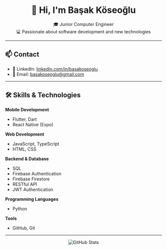 <h1 align="center">👋 Hi, I'm Başak Köseoğlu</h1>

<p align="center">
  🎓 Junior Computer Engineer <br>
  💻 Passionate about software development and new technologies
</p>

---

## 📫 Contact
- 💼 LinkedIn: [linkedin.com/in/basakoseoglu](https://www.linkedin.com/in/basakoseoglu/)  
- 📧 Email: [basakoseoglu@gmail.com](mailto:basakoseoglu@gmail.com)  

---

## 🛠 Skills & Technologies

**Mobile Development**  
- Flutter, Dart  
- React Native (Expo)  

**Web Development**  
- JavaScript, TypeScript  
- HTML, CSS  

**Backend & Database**  
- SQL  
- Firebase Authentication  
- Firebase Firestore  
- RESTful API  
- JWT Authentication  

**Programming Languages**  
- Python  

**Tools**  
- GitHub, Git  

---

<p align="center">
  <img src="https://github-readme-stats.vercel.app/api?username=basakkoseoglu&show_icons=true&theme=tokyonight" alt="GitHub Stats">
</p>
